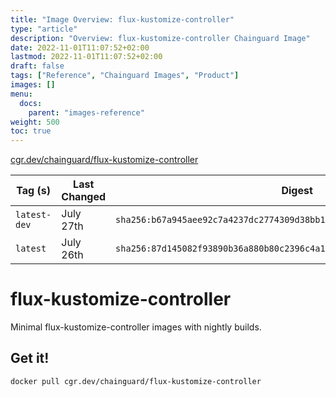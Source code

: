 ```yaml
---
title: "Image Overview: flux-kustomize-controller"
type: "article"
description: "Overview: flux-kustomize-controller Chainguard Image"
date: 2022-11-01T11:07:52+02:00
lastmod: 2022-11-01T11:07:52+02:00
draft: false
tags: ["Reference", "Chainguard Images", "Product"]
images: []
menu:
  docs:
    parent: "images-reference"
weight: 500
toc: true
---
```


[cgr.dev/chainguard/flux-kustomize-controller](https://github.com/chainguard-images/images/tree/main/images/flux-kustomize-controller)

| Tag (s)       | Last Changed | Digest                                                                    |
|---------------|--------------|---------------------------------------------------------------------------|
|  `latest-dev` | July 27th    | `sha256:b67a945aee92c7a4237dc2774309d38bb117b18bfe0195469982a7b8b338c793` |
|  `latest`     | July 26th    | `sha256:87d145082f93890b36a880b80c2396c4a18ef935dddec2217a96be8b8c452a6b` |

# flux-kustomize-controller

Minimal flux-kustomize-controller images with nightly builds.

## Get it!

```shell
docker pull cgr.dev/chainguard/flux-kustomize-controller
```
